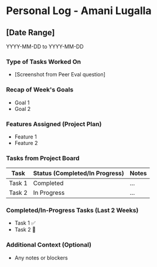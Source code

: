 # Personal Log - Amani Lugalla

## [Date Range]  
YYYY-MM-DD to YYYY-MM-DD

### Type of Tasks Worked On
- [Screenshot from Peer Eval question]

### Recap of Week's Goals
- Goal 1
- Goal 2

### Features Assigned (Project Plan)
- Feature 1
- Feature 2

### Tasks from Project Board
| Task | Status (Completed/In Progress) | Notes |
|------|-------------------------------|-------|
| Task 1 | Completed | … |
| Task 2 | In Progress | … |

### Completed/In-Progress Tasks (Last 2 Weeks)
- Task 1 ✅
- Task 2 🔄

### Additional Context (Optional)
- Any notes or blockers
